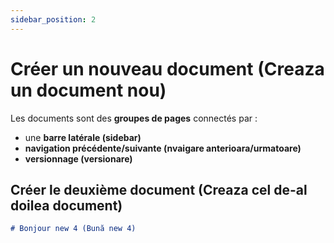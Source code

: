```yaml
---
sidebar_position: 2
---
```


# Créer un nouveau document (Creaza un document nou)

Les documents sont des **groupes de pages** connectés par :

- une **barre latérale (sidebar)**
- **navigation précédente/suivante (nvaigare anterioara/urmatoare)**
- **versionnage (versionare)**

## Créer le deuxième document (Creaza cel de-al doilea document)

```md title="docs/hello.md"
# Bonjour new 4 (Bună new 4)
```
